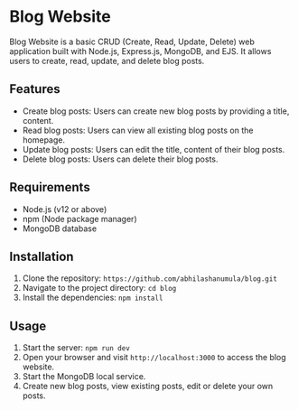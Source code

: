 # Blog Website

Blog Website is a basic CRUD (Create, Read, Update, Delete) web application built with Node.js, Express.js, MongoDB, and EJS. It allows users to create, read, update, and delete blog posts.

## Features

- Create blog posts: Users can create new blog posts by providing a title, content.
- Read blog posts: Users can view all existing blog posts on the homepage.
- Update blog posts: Users can edit the title, content of their blog posts.
- Delete blog posts: Users can delete their blog posts.

## Requirements

- Node.js (v12 or above)
- npm (Node package manager)
- MongoDB database

## Installation

1. Clone the repository: `https://github.com/abhilashanumula/blog.git`
2. Navigate to the project directory: `cd blog`
3. Install the dependencies: `npm install`

## Usage

1. Start the server: `npm run dev`
2. Open your browser and visit `http://localhost:3000` to access the blog website.
3. Start the MongoDB local service.
4. Create new blog posts, view existing posts, edit or delete your own posts.